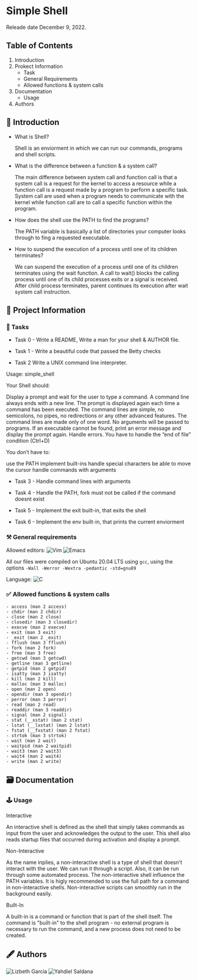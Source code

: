 # Simple Shell
Releade date December 9, 2022.

## Table of Contents
1. Introduction
2. Prokect Information
    - Task
    - General Requirements
    - Allowed functions & system calls
3. Documentation
    - Usage
4. Authors
    
## 📜 Introduction
- What is Shell?

  Shell is an enviorment in which we can run our commands, programs and shell scripts.

- What is the difference between a function & a system call?

  The main difference between system call and function call is that a system call is a request for the kernel to access a resource while a function call is a request made by a program to perform a specific task. System call are used when a program needs to communicate with the kernel while function call are to call a specific function within the program.

- How does the shell use the PATH to find the programs?

  The PATH variable is basically a list of directories your computer looks through to fing a requested executable.

- How to suspend the execution of a process until one of its children terminates?

  We can suspend the execution of a process until one of its children terminates using the wait function. A call to wait() blocks the calling process until one of its child processes exits or a signal is received. After child process terminates, parent continues its execution after wait system call instruction.

## 📢 Project Information

### 🎯 Tasks

  * Task 0 - Write a README, Write a man for your shell & AUTHOR file.

  * Task 1 - Write a beautiful code that passed the Betty checks

  * Task 2
     Write a UNIX command line interpreter.

   Usage: simple_shell

Your Shell should:

   Display a prompt and wait for the user to type a command. A command line always ends with a new line.
   The prompt is displayed again each time a command has been executed.
   The command lines are simple, no semicolons, no pipes, no redirections or any other advanced features.
   The command lines are made only of one word. No arguments will be passed to programs.
   If an executable cannot be found, print an error message and display the prompt again.
   Handle errors.
   You have to handle the “end of file” condition (Ctrl+D)

You don’t have to:

   use the PATH
   implement built-ins
   handle special characters
   be able to move the cursor
   handle commands with arguments

  * Task 3 - Handle command lines with arguments

  * Task 4 - Handle the PATH, fork must not be called if the command doesnt exist

  * Task 5 - Implement the exit built-in, that exits the shell

  * Task 6 - Implement the env built-in, that prints the current enviorment


### ⚒ General requirements

   Allowed editors:
   ![Vim](https://img.shields.io/badge/VIM-%2311AB00.svg?style=for-the-badge&logo=vim&logoColor=white)
   ![Emacs](https://img.shields.io/badge/Emacs-%237F5AB6.svg?&style=for-the-badge&logo=gnu-emacs&logoColor=white)
   
   All our files were compiled on Ubuntu 20.04 LTS using `gcc`, using the options `-Wall -Werror -Wextra -pedantic -std=gnu89`
   
   Language: ![C](https://img.shields.io/badge/c-%2300599C.svg?style=for-the-badge&logo=c&logoColor=white)

### ✅ Allowed functions & system calls

    - access (man 2 access)
    - chdir (man 2 chdir)
    - close (man 2 close)
    - closedir (man 3 closedir)
    - execve (man 2 execve)
    - exit (man 3 exit)
    - _exit (man 2 _exit)
    - fflush (man 3 fflush)
    - fork (man 2 fork)
    - free (man 3 free)
    - getcwd (man 3 getcwd)
    - getline (man 3 getline)
    - getpid (man 2 getpid)
    - isatty (man 3 isatty)
    - kill (man 2 kill)
    - malloc (man 3 malloc)
    - open (man 2 open)
    - opendir (man 3 opendir)
    - perror (man 3 perror)
    - read (man 2 read)
    - readdir (man 3 readdir)
    - signal (man 2 signal)
    - stat (__xstat) (man 2 stat)
    - lstat (__lxstat) (man 2 lstat)
    - fstat (__fxstat) (man 2 fstat)
    - strtok (man 3 strtok)
    - wait (man 2 wait)
    - waitpid (man 2 waitpid)
    - wait3 (man 2 wait3)
    - wait4 (man 2 wait4)
    - write (man 2 write)

## 🗃️ Documentation

### 🕹️ Usage

  Interactive
  
  An interactive shell is defined as the shell that simply takes commands as input from the user and acknowledges the output to the user. This shell also reads startup files that occurred during activation and display a prompt.

  Non-Interactive
  
  As the name inplies, a non-interactive shell is a type of shell that doesn't interact with the user. We can run it through a script. Also, it can be run through some automated process. The non-interactive shell influence the PATH variables. It is higly recommended to use the full path for a command in non-interactive shells. Non-interactive scripts can smoothly run in the background easily.

  Built-In
  
  A built-in is a command or function that is part of the shell itself. The command is "built-in" to the shell program - no external program is necessary to run the command, and a new process does not need to be created.

## 🖋️ Authors

![Lizbeth Garcia](https://github.com/LizzGarleb)
![Yahdiel Saldana](https://github.com/yahdielo)
